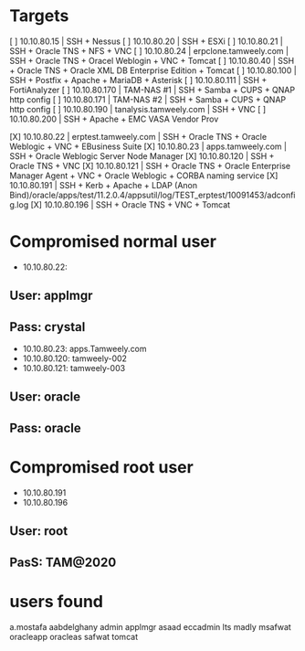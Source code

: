 # Targets
[ ] 10.10.80.15 | SSH + Nessus
[ ] 10.10.80.20 | SSH + ESXi
[ ] 10.10.80.21 | SSH + Oracle TNS + NFS + VNC
[ ] 10.10.80.24 | erpclone.tamweely.com | SSH + Oracle TNS + Oracel Weblogin + VNC + Tomcat
[ ] 10.10.80.40 | SSH + Oracle TNS + Oracle XML DB Enterprise Edition + Tomcat
[ ] 10.10.80.100 | SSH + Postfix + Apache + MariaDB + Asterisk
[ ] 10.10.80.111 | SSH + FortiAnalyzer
[ ] 10.10.80.170 | TAM-NAS #1 | SSH + Samba + CUPS + QNAP http config
[ ] 10.10.80.171 | TAM-NAS #2 | SSH + Samba + CUPS + QNAP http config
[ ] 10.10.80.190 | tanalysis.tamweely.com | SSH + VNC
[ ] 10.10.80.200 | SSH + Apache + EMC VASA Vendor Prov

[X] 10.10.80.22 | erptest.tamweely.com | SSH + Oracle TNS + Oracle Weblogic + VNC + EBusiness Suite
[X] 10.10.80.23 | apps.tamweely.com | SSH + Oracle Weblogic Server Node Manager
[X] 10.10.80.120 | SSH + Oracle TNS + VNC
[X] 10.10.80.121 | SSH + Oracle TNS + Oracle Enterprise Manager Agent + VNC + Oracle Weblogic + CORBA naming service
[X] 10.10.80.191 | SSH + Kerb + Apache + LDAP (Anon Bind)/oracle/apps/test/11.2.0.4/appsutil/log/TEST_erptest/10091453/adconfig.log
[X] 10.10.80.196 | SSH + Oracle TNS + VNC + Tomcat

# Compromised normal user
- 10.10.80.22:
## User: applmgr
## Pass: crystal

- 10.10.80.23: apps.Tamweely.com
- 10.10.80.120: tamweely-002
- 10.10.80.121: tamweely-003
## User: oracle
## Pass: oracle

# Compromised root user
- 10.10.80.191
- 10.10.80.196
## User: root
## PasS: TAM@2020


# users found
a.mostafa
aabdelghany
admin
applmgr
asaad
eccadmin
lts
madly
msafwat
oracleapp
oracleas
safwat
tomcat